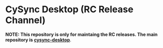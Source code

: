 # CySync Desktop (RC Release Channel)

**NOTE: This repository is only for maintaing the RC releases. The main repository is [cysync-desktop](https://github.com/Cypherock/cysync-desktop)**.
